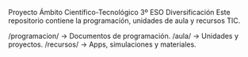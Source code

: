 Proyecto Ámbito Científico-Tecnológico 3º ESO Diversificación
Este repositorio contiene la programación, unidades de aula y recursos TIC.

/programacion/ → Documentos de programación.
/aula/ → Unidades y proyectos.
/recursos/ → Apps, simulaciones y materiales.
